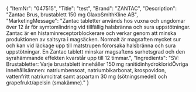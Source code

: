 {
  "ItemNr": "047515",
  "Title": "test",
  "Brand": "ZANTAC",
  "Description": "Zantac Brus, brustablett 150 mg GlaxoSmithKline AB",
  "MarketingMessage": "Zantac tabletter används hos vuxna och ungdomar över 12 år för symtomlindring vid tillfällig halsbränna och sura uppstötningar. Zantac är en histaminreceptorblockerare och verkar genom att minska produktionen av saltsyra i magsäcken. Normalt är magsaften mycket sur och kan vid läckage upp till matstrupen förorsaka halsbränna och sura uppstötningar. En Zantac tablett minskar magsaftens surhetsgrad och den syrahämmande effekten kvarstår upp till 12 timmar.",
  "Ingredients": "SV: Brustabletter: Varje brustablett innehåller 150 mg ranitidinhydrokloridÖvriga innehållsämnen: natriumbensoat, natriumbikarbonat, krospovidon, vattenfritt natriumcitrat samt aspartam 30 mg (sötningsmedel) och grapefrukt/apelsin (smakämne)."
}